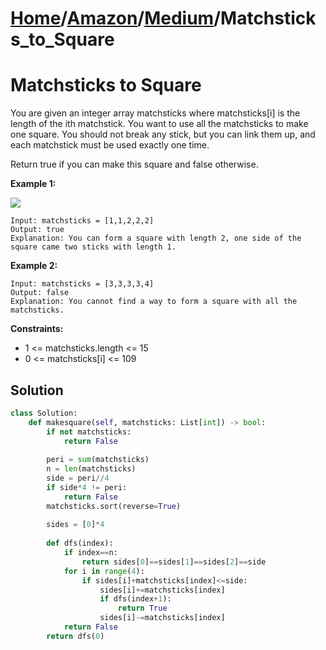 # [Home](./../..)/[Amazon](./..)/[Medium](./)/Matchsticks_to_Square
<h1>Matchsticks to Square</h1>

<p>
You are given an integer array matchsticks where matchsticks[i] is the length of the ith matchstick. You want to use all the matchsticks to make one square. You should not break any stick, but you can link them up, and each matchstick must be used exactly one time.
</p>
<p>
Return true if you can make this square and false otherwise.
</p>

<b>Example 1:</b>

<img src="https://assets.leetcode.com/uploads/2021/04/09/matchsticks1-grid.jpg">

    Input: matchsticks = [1,1,2,2,2]
    Output: true
    Explanation: You can form a square with length 2, one side of the square came two sticks with length 1.
    
<b>Example 2:</b>

    Input: matchsticks = [3,3,3,3,4]
    Output: false
    Explanation: You cannot find a way to form a square with all the matchsticks.

<b>Constraints:</b>

- 1 <= matchsticks.length <= 15
- 0 <= matchsticks[i] <= 109

<h2>Solution</h2>

```python
class Solution:
    def makesquare(self, matchsticks: List[int]) -> bool:
        if not matchsticks:
            return False
        
        peri = sum(matchsticks)
        n = len(matchsticks)
        side = peri//4
        if side*4 != peri:
            return False
        matchsticks.sort(reverse=True)
        
        sides = [0]*4
        
        def dfs(index):
            if index==n:
                return sides[0]==sides[1]==sides[2]==side
            for i in range(4):
                if sides[i]+matchsticks[index]<=side:
                    sides[i]+=matchsticks[index]
                    if dfs(index+1):
                        return True
                    sides[i]-=matchsticks[index]
            return False
        return dfs(0)
```
